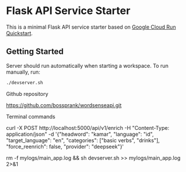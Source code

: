 # Flask API Service Starter

This is a minimal Flask API service starter based on [Google Cloud Run Quickstart](https://cloud.google.com/run/docs/quickstarts/build-and-deploy/deploy-python-service).

## Getting Started

Server should run automatically when starting a workspace. To run manually, run:
```sh
./devserver.sh
```
Github repository

https://github.com/bossprank/wordsenseapi.git

Terminal commands

curl -X POST http://localhost:5000/api/v1/enrich -H "Content-Type: application/json" -d '{"headword": "kamar", "language": "id", "target_language": "en", "categories": ["basic verbs", "drinks"], "force_reenrich": false, "provider": "deepseek"}'

rm -f mylogs/main_app.log && sh devserver.sh >> mylogs/main_app.log 2>&1
